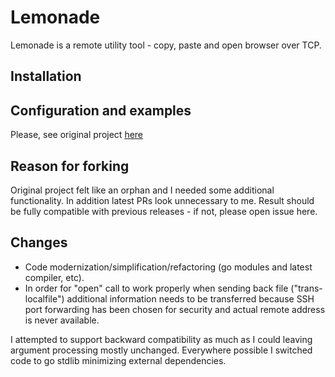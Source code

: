 Lemonade
========

Lemonade is a remote utility tool - copy, paste and open browser over TCP.

Installation
------------

Configuration and examples
----------------

Please, see original project [here](https://github.com/lemonade-command/lemonade)

Reason for forking
----------------

Original project felt like an orphan and I needed some additional functionality. In addition latest PRs look unnecessary to me. Result should be fully compatible with previous releases - if not, please open issue here. 

Changes
----------------

* Code modernization/simplification/refactoring (go modules and latest compiler, etc).
* In order for "open" call to work properly when sending back file ("trans-localfile") additional information needs to be transferred because SSH port forwarding has been chosen for security and actual remote address is never available.

I attempted to support backward compatibility as much as I could leaving argument processing mostly unchanged. Everywhere possible I switched code to go stdlib minimizing external dependencies.
